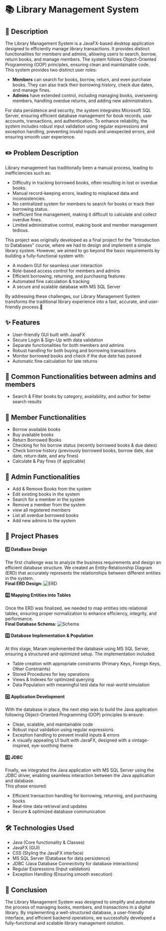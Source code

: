 # 📚 Library Management System

## 📝 Description
The Library Management System is a JavaFX-based desktop application designed to efficiently manage library transactions. It provides distinct functionalities for members and admins, allowing users to search, 
borrow, return books, and manage members. The system follows Object-Oriented Programming (OOP) principles, ensuring clean and maintainable code. <br>
This system provides two distinct user roles:
- **Members** can search for books, borrow, return, and even purchase books. They can also track their borrowing history, check due dates, and manage fines.
- **Admins** have extended control, including managing books, overseeing members, handling overdue returns, and adding new administrators.

For data persistence and security, the system integrates Microsoft SQL Server, ensuring efficient database management for book records, user accounts, transactions, and authentication.
To enhance reliability, the system includes robust input validation using regular expressions and exception handling, preventing invalid inputs and unexpected errors, and ensuring smooth user experience.
<br>

## ✏️ Problem Description
Library management has traditionally been a manual process, leading to inefficiencies such as:
- Difficulty in tracking borrowed books, often resulting in lost or overdue books.
- Manual record-keeping errors, leading to misplaced data and inconsistencies.
- No centralized system for members to search for books or track their borrowing status.
- Inefficient fine management, making it difficult to calculate and collect overdue fines.
- Limited administrative control, making book and member management tedious.

This project was originally developed as a final project for the "Introduction to Databases" course, where we had to design and implement a simple library system. However, we aimed to go beyond the basic requirements by building a fully-functional system with:
- A modern GUI for seamless user interaction
- Role-based access control for members and admins
- Efficient borrowing, returning, and purchasing features
- Automated fine calculation & tracking
- A secure and scalable database with MS SQL Server

By addressing these challenges, our Library Management System transforms the traditional library experience into a fast, accurate, and user-friendly process.🚀

## ✨ Features
- User-friendly GUI built with JavaFX
- Secure Login & Sign-Up with data validation
- Separate functionalities for both members and admins
- Robust handling for both buying and borrowing transactions
- Monitor borrowed books and check if the due date has passed
- Automatic fine calculation for late returns

## 🔎 Common Functionalities between admins and members
- Search & Filter books by category, availability, and author for better search results

## 👤 Member Functionalities
- Borrow available books
- Buy available books
- Return Borrowed Books
- Checking for his borrow status (recently borrowed books & due dates)
- Check borrow history (previously borrowed books, borrow date, due date, return date, and any fines)
- Calculate & Pay fines (if applicable)

## 🔐 Admin Functionalities
- Add & Remove Books from the system
- Edit existing books in the system
- Search for a member in the system
- Remove a member from the system
- view all registered members
- List all overdue borrowed books
- Add new admins to the system

## 📌 Project Phases
#### 1️⃣ DataBase Design
The first challenge was to analyze the business requirements and design an efficient database structure. We created an Entity-Relationship Diagram (ERD) that accurately represents the relationships between different entities in the system.
<br>
**Final ERD Design:**
![ERD](https://raw.githubusercontent.com/Elhadary1899/Library-management-system-GUI-using-JavaFX/main/ERD%20&%20Schema/ERD.png)

#### 2️⃣ Mapping Entities into Tables
Once the ERD was finalized,  we needed to map entities into relational tables, ensuring proper normalization to enhance efficiency, integrity, and performance.
<br>
**Final Database Schema:**
![Schema](https://raw.githubusercontent.com/Elhadary1899/Library-management-system-GUI-using-JavaFX/main/ERD%20&%20Schema/Schema.jpg)

#### 3️⃣ Database Implementation & Population
At this stage, Maram implemented the database using MS SQL Server, ensuring a structured and optimized setup. The implementation included:
- Table creation with appropriate constraints (Primary Keys, Foreign Keys, Other Constraints)
- Stored Procedures for key operations
- Views & Indexes for optimized querying
- Data Population with meaningful test data for real-world simulation

#### 4️⃣ Application Development
With the database in place, the next step was to build the Java application following Object-Oriented Programming (OOP) principles to ensure:
- Clean, scalable, and maintainable code
- Robust input validation using regular expressions
- Exception handling to prevent invalid inputs & errors
- A visually appealing UI built with JavaFX, designed with a vintage-inspired, eye-soothing theme

#### 5️⃣ JDBC
Finally, we integrated the Java application with MS SQL Server using the JDBC driver, enabling seamless interaction between the Java application and database.<br> 
This phase ensured:
- Efficient transaction handling for borrowing, returning, and purchasing books
- Real-time data retrieval and updates
- Secure & optimized database communication

## 🛠️ Technologies Used
- Java (Core functionality & Classes)
- JavaFX (GUI)
- CSS (Styling the JavaFX interface)
- MS SQL Server (Database for data persistence)
- JDBC (Java Database Connectivity for database interactions)
- Regular Expressions (Input validation)
- Exception Handling (Ensuring smooth execution)

## 🎯 Conclusion
The Library Management System was designed to simplify and automate the process of managing books, members, and transactions in a digital library. By implementing a well-structured database, a user-friendly interface, and efficient backend operations, we successfully developed a fully-functional and scalable library management solution.


